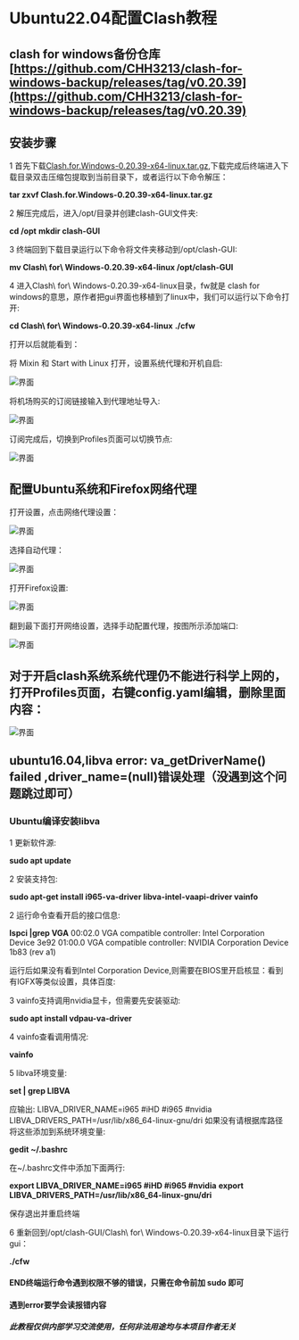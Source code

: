 # Ubuntu22.04配置Clash教程

## clash for windows备份仓库[https://github.com/CHH3213/clash-for-windows-backup/releases/tag/v0.20.39](https://github.com/CHH3213/clash-for-windows-backup/releases/tag/v0.20.39)
## 安装步骤
1 首先下载[Clash.for.Windows-0.20.39-x64-linux.tar.gz](https://github.com/CHH3213/clash-for-windows-backup/releases/tag/v0.20.39),下载完成后终端进入下载目录双击压缩包提取到当前目录下，或者运行以下命令解压：

**tar zxvf Clash.for.Windows-0.20.39-x64-linux.tar.gz**

2 解压完成后，进入/opt/目录并创建clash-GUI文件夹:

**cd /opt**
**mkdir clash-GUI**

3 终端回到下载目录运行以下命令将文件夹移动到/opt/clash-GUI:

**mv Clash\ for\ Windows-0.20.39-x64-linux /opt/clash-GUI**

4 进入Clash\ for\ Windows-0.20.39-x64-linux目录，fw就是 clash for windows的意思，原作者把gui界面也移植到了linux中，我们可以运行以下命令打开:

**cd Clash\ for\ Windows-0.20.39-x64-linux**
**./cfw**

打开以后就能看到：

将 Mixin 和 Start with Linux 打开，设置系统代理和开机自启:

![界面](./1699773265520.png)

将机场购买的订阅链接输入到代理地址导入:

![界面](./1699773406701.png)

订阅完成后，切换到Profiles页面可以切换节点:

![界面](./1699773468319.png)


## 配置Ubuntu系统和Firefox网络代理

打开设置，点击网络代理设置：

![界面](./截图%202024-10-19%2019-03-11.png)

选择自动代理：

![界面](./截图%202024-10-19%2019-04-39.png)

打开Firefox设置:

![界面](./截图%202024-10-19%2019-06-22.png) 

翻到最下面打开网络设置，选择手动配置代理，按图所示添加端口:

![界面](./截图%202024-10-19%2019-06-53.png)

## 对于开启clash系统系统代理仍不能进行科学上网的，打开Profiles页面，右键config.yaml编辑，删除里面内容：

![界面](./截图dwb.jpg)

## ubuntu16.04,libva error: va_getDriverName() failed ,driver_name=(null)错误处理（没遇到这个问题跳过即可）

### Ubuntu编译安装libva

1 更新软件源:

**sudo apt update**

2 安装支持包:

**sudo apt-get install i965-va-driver libva-intel-vaapi-driver vainfo**

2 运行命令查看开启的接口信息:

**lspci |grep VGA**
00:02.0 VGA compatible controller: Intel Corporation Device 3e92
01:00.0 VGA compatible controller: NVIDIA Corporation Device 1b83 (rev a1)

运行后如果没有看到Intel Corporation Device,则需要在BIOS里开启核显：看到有IGFX等类似设置，具体百度:

3 vainfo支持调用nvidia显卡，但需要先安装驱动:

**sudo apt install vdpau-va-driver**

4 vainfo查看调用情况:

**vainfo**

5 libva环境变量:

**set | grep LIBVA**

应输出:
LIBVA_DRIVER_NAME=i965 #iHD #i965 #nvidia
LIBVA_DRIVERS_PATH=/usr/lib/x86_64-linux-gnu/dri
如果没有请根据库路径将这些添加到系统环境变量:

**gedit ~/.bashrc**

在~/.bashrc文件中添加下面两行:

**export LIBVA_DRIVER_NAME=i965 #iHD #i965 #nvidia**
**export LIBVA_DRIVERS_PATH=/usr/lib/x86_64-linux-gnu/dri**

保存退出并重启终端

6 重新回到/opt/clash-GUI/Clash\ for\ Windows-0.20.39-x64-linux目录下运行gui：

**./cfw**

#### END终端运行命令遇到权限不够的错误，只需在命令前加 sudo 即可
#### 遇到error要学会读报错内容


##### 此教程仅供内部学习交流使用，任何非法用途均与本项目作者无关
